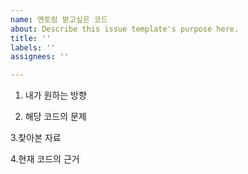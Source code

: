 ```yaml
---
name: 멘토링 받고싶은 코드
about: Describe this issue template's purpose here.
title: ''
labels: ''
assignees: ''

---
```


1. 내가 원하는 방향

2. 해당 코드의 문제

3.찾아본 자료

4.현재 코드의 근거
